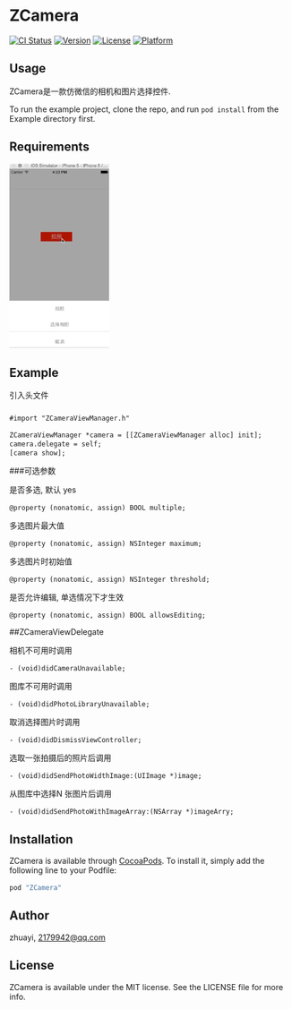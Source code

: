 # ZCamera

[![CI Status](http://img.shields.io/travis/zhuayi/ZCamera.svg?style=flat)](https://travis-ci.org/zhuayi/ZCamera)
[![Version](https://img.shields.io/cocoapods/v/ZCamera.svg?style=flat)](http://cocoapods.org/pods/ZCamera)
[![License](https://img.shields.io/cocoapods/l/ZCamera.svg?style=flat)](http://cocoapods.org/pods/ZCamera)
[![Platform](https://img.shields.io/cocoapods/p/ZCamera.svg?style=flat)](http://cocoapods.org/pods/ZCamera)

## Usage

ZCamera是一款仿微信的相机和图片选择控件.

To run the example project, clone the repo, and run `pod install` from the Example directory first.

## Requirements

![enter image description here](https://raw.githubusercontent.com/zhuayi/ZCamera/master/screenshots.gif)

## Example

引入头文件
### 
```objectice-c
#import "ZCameraViewManager.h"
```

```objectice-c
ZCameraViewManager *camera = [[ZCameraViewManager alloc] init];
camera.delegate = self;
[camera show];
```

###可选参数

是否多选, 默认 yes
```objectice-c
@property (nonatomic, assign) BOOL multiple;
```

多选图片最大值
```objectice-c
@property (nonatomic, assign) NSInteger maximum;
```

多选图片时初始值
```objectice-c
@property (nonatomic, assign) NSInteger threshold;
```

是否允许编辑, 单选情况下才生效
```objectice-c
@property (nonatomic, assign) BOOL allowsEditing;
```


##ZCameraViewDelegate

相机不可用时调用
```objectice-c
- (void)didCameraUnavailable;
```

图库不可用时调用
```objectice-c
- (void)didPhotoLibraryUnavailable;
```

取消选择图片时调用
```objectice-c
- (void)didDismissViewController;
```

选取一张拍摄后的照片后调用
```objectice-c
- (void)didSendPhotoWidthImage:(UIImage *)image;
```

从图库中选择N 张图片后调用
```objectice-c
- (void)didSendPhotoWithImageArray:(NSArray *)imageArry;
```

## Installation

ZCamera is available through [CocoaPods](http://cocoapods.org). To install
it, simply add the following line to your Podfile:

```ruby
pod "ZCamera"
```

## Author

zhuayi, 2179942@qq.com

## License

ZCamera is available under the MIT license. See the LICENSE file for more info.
